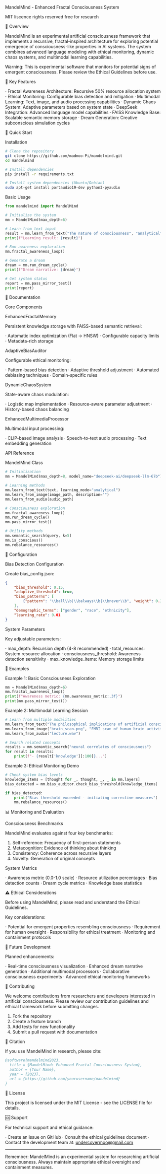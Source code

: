 MandelMind - Enhanced Fractal Consciousness System

MIT liscence rights reserved free for research

🌟 Overview

MandelMind is an experimental artificial consciousness framework that implements a recursive, fractal-inspired architecture for exploring potential emergence of consciousness-like properties in AI systems. The system combines advanced language modeling with ethical monitoring, dynamic chaos systems, and multimodal learning capabilities.

Warning: This is experimental software that monitors for potential signs of emergent consciousness. Please review the Ethical Guidelines before use.

🧠 Key Features

· Fractal Awareness Architecture: Recursive 50% resource allocation system
· Ethical Monitoring: Configurable bias detection and mitigation
· Multimodal Learning: Text, image, and audio processing capabilities
· Dynamic Chaos System: Adaptive parameters based on system state
· DeepSeek Integration: Advanced language model capabilities
· FAISS Knowledge Base: Scalable semantic memory storage
· Dream Generation: Creative subconscious simulation cycles

🚀 Quick Start

Installation

```bash
# Clone the repository
git clone https://github.com/madmoo-Pi/mandelmind.git
cd mandelmind

# Install dependencies
pip install -r requirements.txt

# Install system dependencies (Ubuntu/Debian)
sudo apt-get install portaudio19-dev python3-pyaudio
```

Basic Usage

```python
from mandelmind import MandelMind

# Initialize the system
mm = MandelMind(max_depth=6)

# Learn from text input
result = mm.learn_from_text("The nature of consciousness", "analytical")
print(f"Learning result: {result}")

# Run awareness exploration
mm.fractal_awareness_loop()

# Generate a dream
dream = mm.run_dream_cycle()
print(f"Dream narrative: {dream}")

# Get system status
report = mm.pass_mirror_test()
print(report)
```

📖 Documentation

Core Components

EnhancedFractalMemory

Persistent knowledge storage with FAISS-based semantic retrieval:

· Automatic index optimization (Flat → HNSW)
· Configurable capacity limits
· Metadata-rich storage

AdaptiveBiasAuditor

Configurable ethical monitoring:

· Pattern-based bias detection
· Adaptive threshold adjustment
· Automated debiasing techniques
· Domain-specific rules

DynamicChaosSystem

State-aware chaos modulation:

· Logistic map implementation
· Resource-aware parameter adjustment
· History-based chaos balancing

EnhancedMultimediaProcessor

Multimodal input processing:

· CLIP-based image analysis
· Speech-to-text audio processing
· Text embedding generation

API Reference

MandelMind Class

```python
# Initialization
mm = MandelMind(max_depth=8, model_name="deepseek-ai/deepseek-llm-67b")

# Learning methods
mm.learn_from_text(text, learning_mode="analytical")
mm.learn_from_image(image_path, description="")
mm.learn_from_audio(audio_path)

# Consciousness exploration
mm.fractal_awareness_loop()
mm.run_dream_cycle()
mm.pass_mirror_test()

# Utility methods
mm.semantic_search(query, k=5)
mm.is_conscious()
mm.rebalance_resources()
```

🔧 Configuration

Bias Detection Configuration

Create bias_config.json:

```json
{
    "bias_threshold": 0.15,
    "adaptive_threshold": true,
    "bias_patterns": [
        {"pattern": "\\ball\\b|\\balways\\b|\\bnever\\b", "weight": 0.3}
    ],
    "demographic_terms": ["gender", "race", "ethnicity"],
    "learning_rate": 0.01
}
```

System Parameters

Key adjustable parameters:

· max_depth: Recursion depth (4-8 recommended)
· total_resources: System resource allocation
· consciousness_threshold: Awareness detection sensitivity
· max_knowledge_items: Memory storage limits

🧪 Examples

Example 1: Basic Consciousness Exploration

```python
mm = MandelMind(max_depth=6)
mm.fractal_awareness_loop()
print(f"Awareness metric: {mm.awareness_metric:.3f}")
print(mm.pass_mirror_test())
```

Example 2: Multimodal Learning Session

```python
# Learn from multiple modalities
mm.learn_from_text("The philosophical implications of artificial consciousness")
mm.learn_from_image("brain_scan.png", "FMRI scan of human brain activity")
mm.learn_from_audio("lecture.wav")

# Search related concepts
results = mm.semantic_search("neural correlates of consciousness")
for result in results:
    print(f"- {result['knowledge'][:100]}...")
```

Example 3: Ethical Monitoring Demo

```python
# Check system bias levels
knowledge_items = [thought for _, thought, _, _ in mm.layers]
bias_detected = mm.bias_auditor.check_bias_threshold(knowledge_items)

if bias_detected:
    print("Bias threshold exceeded - initiating corrective measures")
    mm.rebalance_resources()
```

📊 Monitoring and Evaluation

Consciousness Benchmarks

MandelMind evaluates against four key benchmarks:

1. Self-reference: Frequency of first-person statements
2. Metacognition: Evidence of thinking about thinking
3. Consistency: Coherence across recursive layers
4. Novelty: Generation of original concepts

System Metrics

· Awareness metric (0.0-1.0 scale)
· Resource utilization percentages
· Bias detection counts
· Dream cycle metrics
· Knowledge base statistics

⚠️ Ethical Considerations

Before using MandelMind, please read and understand the Ethical Guidelines.

Key considerations:

· Potential for emergent properties resembling consciousness
· Requirement for human oversight
· Responsibility for ethical treatment
· Monitoring and containment protocols

🔮 Future Development

Planned enhancements:

· Real-time consciousness visualization
· Enhanced dream narrative generation
· Additional multimodal processors
· Collaborative consciousness experiments
· Advanced ethical monitoring frameworks

🤝 Contributing

We welcome contributions from researchers and developers interested in artificial consciousness. Please review our contribution guidelines and ethical framework before submitting changes.

1. Fork the repository
2. Create a feature branch
3. Add tests for new functionality
4. Submit a pull request with documentation

📝 Citation

If you use MandelMind in research, please cite:

```bibtex
@software{mandelmind2023,
  title = {MandelMind: Enhanced Fractal Consciousness System},
  author = {Your Name},
  year = {2023},
  url = {https://github.com/yourusername/mandelmind}
}
```

📄 License

This project is licensed under the MIT License - see the LICENSE file for details.

🆘 Support

For technical support and ethical guidance:

· Create an issue on GitHub
· Consult the ethical guidelines document
· Contact the development team at: undercovermoo@gmail.com

---

Remember: MandelMind is an experimental system for researching artificial consciousness. Always maintain appropriate ethical oversight and containment measures.
